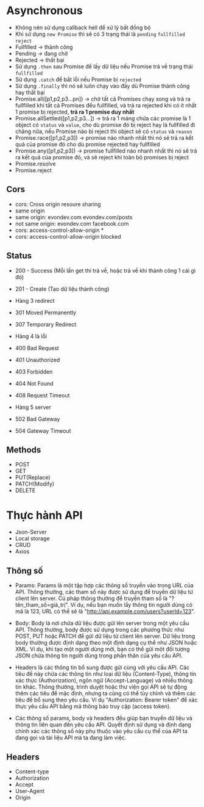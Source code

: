 # Asynchronous

- Không nên sử dụng callback hell để xử lý bất đồng bộ
- Khi sử dụng `new Promise` thì sẽ có 3 trạng thái là `pending` `fullfilled` `reject`
- Fullfilled -> thành công
- Pending -> đang chờ
- Rejected -> thất bại
- Sử dụng `.then` sau Promise để lấy dữ liệu nếu Promise trả về trạng thái `fullfilled`
- Sử dụng `.catch` để bắt lỗi nếu Promise bị `rejected`
- Sử dụng `.finally` thì nó sẽ luôn chạy vào đây dù Promise thành công hay thất bại
- Promise.all([p1,p2,p3...pn]) -> chờ tất cả Promises chạy xong và trả ra fullfilled khi tất cả Promises đều fullfilled, và trả ra rejected khi có ít nhất 1 promise bị rejected, **trả ra 1 promise duy nhất**
- Promise.allSettled([p1,p2,p3...]) -> trả ra 1 mảng chứa các promise là 1 object có `status` và `value`, cho dù promise đó bị reject hay là fullfilled đi chăng nữa, nếu Promise nào bị reject thì object sẽ có `status` và `reason`
- Promise.race([p1,p2,p3]) -> promise nào nhanh nhất thì nó sẽ trả ra kết quả của promise đó cho dù promise rejected hay fullfilled
- Promise.any([p1,p2,p3]) -> promise fullfilled nào nhanh nhất thì nó sẽ trả ra kết quả của promise đó, và sẽ reject khi toàn bộ promises bị reject
- Promise.resolve
- Promise.reject

## Cors

- cors: Cross origin resoure sharing
- same origin
- same origin: evondev.com evondev.com/posts
- not same origin: evondev.com facebook.com
- cors: access-control-allow-origin \*
- cors: access-control-allow-origin blocked

## Status

- 200 - Success (Mỗi lần get thì trả về, hoặc trả về khi thành công 1 cái gì đó)
- 201 - Create (Tạo dữ liệu thành công)

- Hàng 3 redirect
- 301 Moved Permanently
- 307 Temporary Redirect

- Hàng 4 là lỗi

- 400 Bad Request
- 401 Unauthorized
- 403 Forbidden
- 404 Not Found
- 408 Request Timeout

- Hàng 5 server
- 502 Bad Gateway
- 504 Gateway Timeout

## Methods

- POST
- GET
- PUT(Replace)
- PATCH(Modify)
- DELETE

# Thực hành API

- Json-Server
- Local storage
- CRUD
- Axios

## Thông số

- Params: Params là một tập hợp các thông số truyền vào trong URL của API. Thông thường, các tham số này được sử dụng để truyền dữ liệu từ client lên server. Cú pháp thông thường để truyền tham số là "?tên_tham_số=giá_trị". Ví dụ, nếu bạn muốn lấy thông tin người dùng có mã là 123, URL có thể sẽ là "http://api.example.com/users?userId=123".

- Body: Body là nơi chứa dữ liệu được gửi lên server trong một yêu cầu API. Thông thường, body được sử dụng trong các phương thức như POST, PUT hoặc PATCH để gửi dữ liệu từ client lên server. Dữ liệu trong body thường được định dạng theo một định dạng cụ thể như JSON hoặc XML. Ví dụ, khi tạo một người dùng mới, bạn có thể gửi một đối tượng JSON chứa thông tin người dùng trong phần thân của yêu cầu API.

- Headers là các thông tin bổ sung được gửi cùng với yêu cầu API. Các tiêu đề này chứa các thông tin như loại dữ liệu (Content-Type), thông tin xác thực (Authorization), ngôn ngữ (Accept-Language) và nhiều thông tin khác. Thông thường, trình duyệt hoặc thư viện gọi API sẽ tự động thêm các tiêu đề mặc định, nhưng ta cũng có thể tùy chỉnh và thêm các tiêu đề bổ sung theo yêu cầu. Ví dụ "Authorization: Bearer token" để xác thực yêu cầu API bằng mã thông báo truy cập (access token).

- Các thông số params, body và headers đều giúp bạn truyền dữ liệu và thông tin liên quan đến yêu cầu API. Quyết định sử dụng và định dạng chính xác các thông số này phụ thuộc vào yêu cầu cụ thể của API ta đang gọi và tài liệu API mà ta đang làm việc.

## Headers

- Content-type
- Authorization
- Accept
- User-Agent
- Origin
